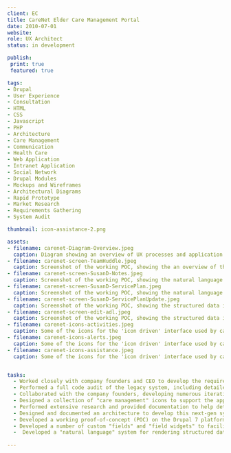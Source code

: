 ```yaml
---
client: EC
title: CareNet Elder Care Management Portal
date: 2010-07-01
website: 
role: UX Architect
status: in development

publish:  
 print: true
 featured: true

tags:
- Drupal
- User Experience
- Consultation
- HTML
- CSS
- Javascript
- PHP
- Architecture
- Care Management
- Communication
- Health Care
- Web Application
- Intranet Application
- Social Network
- Drupal Modules
- Mockups and Wireframes
- Architectural Diagrams
- Rapid Prototype
- Market Research
- Requirements Gathering
- System Audit

thumbnail: icon-assistance-2.png

assets: 
- filename: carenet-Diagram-Overview.jpeg
  caption: Diagram showing an overview of UX processes and application architecture
- filename: carenet-screen-TeamHuddle.jpeg
  caption: Screenshot of the working POC, showing the an overview of the care given that day.
- filename: carenet-screen-SusanD-Notes.jpeg
  caption: Screenshot of the working POC, showing the natural language output of the structured data used to track the care given to residents.
- filename: carenet-screen-SusanD-ServicePlan.jpeg
  caption: Screenshot of the working POC, showing the natural language output of the structured data used to document a resident's preferences and care needs.
- filename: carenet-screen-SusanD-ServicePlanUpdate.jpeg
  caption: Screenshot of the working POC, showing the structured data input for documenting a resident's personal preferences.
- filename: carenet-screen-edit-adl.jpeg
  caption: Screenshot of the working POC, showing the structured data input for documenting a resident's care needs.
- filename: carenet-icons-activities.jpeg
  caption: Some of the icons for the 'icon driven' interface used by care givers to document the care given. These icons represent a variety of activities that a resident might enjoy.
- filename: carenet-icons-alerts.jpeg
  caption: Some of the icons for the 'icon driven' interface used by care givers to document the care given. These icons represent the different kind of alerts generated based on resident interaction.
- filename: carenet-icons-assistance.jpeg
  caption: Some of the icons for the 'icon driven' interface used by care givers to document the care given. These icons represent the assistance services that might be offered by the care staff.


tasks: 
  - Worked closely with company founders and CEO to develop the requirements and the user experience for a next generation web-enabled and socially-integrated elder care management system.
  - Performed a full code audit of the legacy system, including detailed documentation of how and why it did or did not fill the current requirements.
  - Collaborated with the company founders, developing numerous iterations of wireframes and mockups to communicate the desired user experience of a new care management system. 
  - Designed a collection of "care management" icons to support the application's user interface needs.
  - Performed extensive research and provided documentation to help determine the most appropriate platform for future development. 
  - Designed and documented an architecture to develop this next-gen system on the Drupal 7 platform.
  - Developed a working proof-of-concept (POC) on the Drupal 7 platform.
  - Developed a number of custom "fields" and "field widgets" to facilitate application configuration and content editing by non-technical staff.
  -  Developed a "natural language" system for rendering structured data in a readable journal format.
 
---
```

